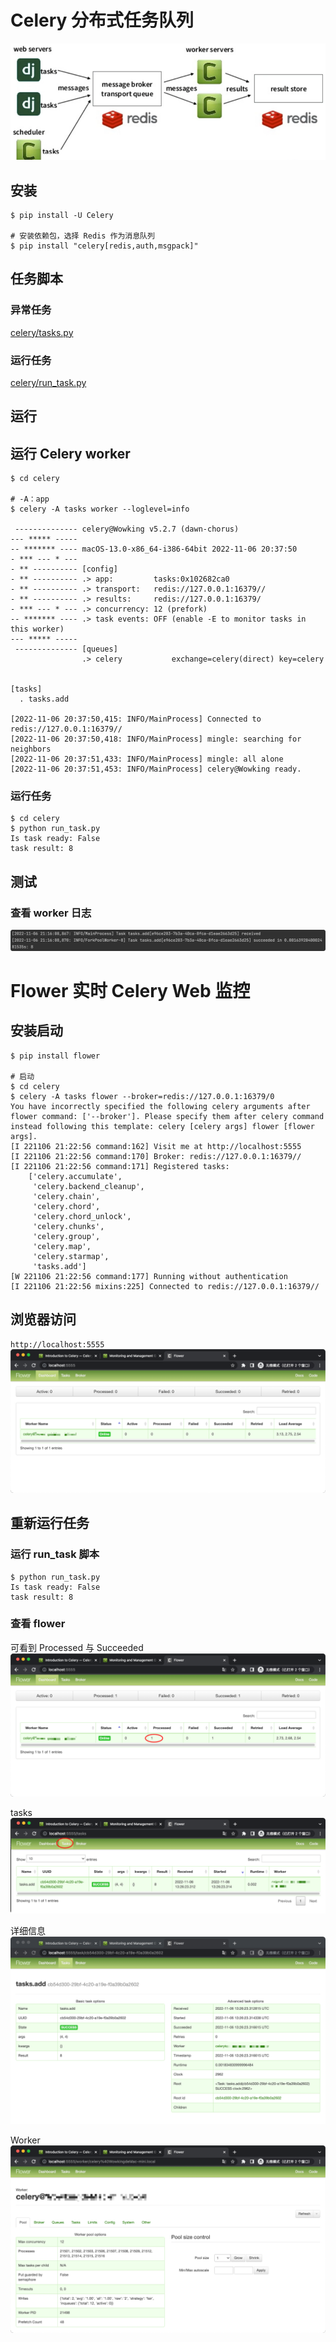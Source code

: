 # Celery 分布式任务队列
![](.celery_images/2d1eb348.png)

## 安装
```shell
$ pip install -U Celery

# 安装依赖包，选择 Redis 作为消息队列
$ pip install "celery[redis,auth,msgpack]"
```

## 任务脚本
### 异常任务
[celery/tasks.py](../celery/tasks.py)

### 运行任务
[celery/run_task.py](../celery/run_task.py)


## 运行
## 运行 Celery worker
```shell
$ cd celery 

# -A：app
$ celery -A tasks worker --loglevel=info 
 
 -------------- celery@Wowking v5.2.7 (dawn-chorus)
--- ***** ----- 
-- ******* ---- macOS-13.0-x86_64-i386-64bit 2022-11-06 20:37:50
- *** --- * --- 
- ** ---------- [config]
- ** ---------- .> app:         tasks:0x102682ca0
- ** ---------- .> transport:   redis://127.0.0.1:16379//
- ** ---------- .> results:     redis://127.0.0.1:16379/
- *** --- * --- .> concurrency: 12 (prefork)
-- ******* ---- .> task events: OFF (enable -E to monitor tasks in this worker)
--- ***** ----- 
 -------------- [queues]
                .> celery           exchange=celery(direct) key=celery
                

[tasks]
  . tasks.add

[2022-11-06 20:37:50,415: INFO/MainProcess] Connected to redis://127.0.0.1:16379//
[2022-11-06 20:37:50,418: INFO/MainProcess] mingle: searching for neighbors
[2022-11-06 20:37:51,433: INFO/MainProcess] mingle: all alone
[2022-11-06 20:37:51,453: INFO/MainProcess] celery@Wowking ready.
```

### 运行任务
```shell
$ cd celery
$ python run_task.py
Is task ready: False
task result: 8
```

## 测试
### 查看 worker 日志
![](.celery_images/a8543a70.png)


# Flower 实时 Celery Web 监控
## 安装启动
```shell
$ pip install flower

# 启动
$ cd celery
$ celery -A tasks flower --broker=redis://127.0.0.1:16379/0
You have incorrectly specified the following celery arguments after flower command: ['--broker']. Please specify them after celery command instead following this template: celery [celery args] flower [flower args].
[I 221106 21:22:56 command:162] Visit me at http://localhost:5555
[I 221106 21:22:56 command:170] Broker: redis://127.0.0.1:16379//
[I 221106 21:22:56 command:171] Registered tasks: 
    ['celery.accumulate',
     'celery.backend_cleanup',
     'celery.chain',
     'celery.chord',
     'celery.chord_unlock',
     'celery.chunks',
     'celery.group',
     'celery.map',
     'celery.starmap',
     'tasks.add']
[W 221106 21:22:56 command:177] Running without authentication
[I 221106 21:22:56 mixins:225] Connected to redis://127.0.0.1:16379//
```

## 浏览器访问
`http://localhost:5555`
![](.celery_images/b1864bf3.png)

## 重新运行任务
### 运行 run_task 脚本
```shell
$ python run_task.py
Is task ready: False
task result: 8
```

### 查看 flower
可看到 Processed 与 Succeeded
![](.celery_images/5d610636.png)

tasks
![](.celery_images/034bfda0.png)

详细信息
![](.celery_images/3b9f33fa.png)

Worker
![](.celery_images/58a27118.png)
